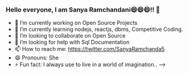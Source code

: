 ### Hello everyone, I am Sanya Ramchandani😄😄😄!! 👋

- 🔭 I’m currently working on Open Source Projects
- 🌱 I’m currently learning nodejs, reactjs, dbms, Competitive Coding.
- 👯 I’m looking to collaborate on Open Source
- 🤔 I’m looking for help with Sql Documentation
- 📫 How to reach me: https://twitter.com/SanyaRamchanda5
- 😄 Pronouns: She
- ⚡ Fun fact: I always use to live in a world of imagination..
-->
